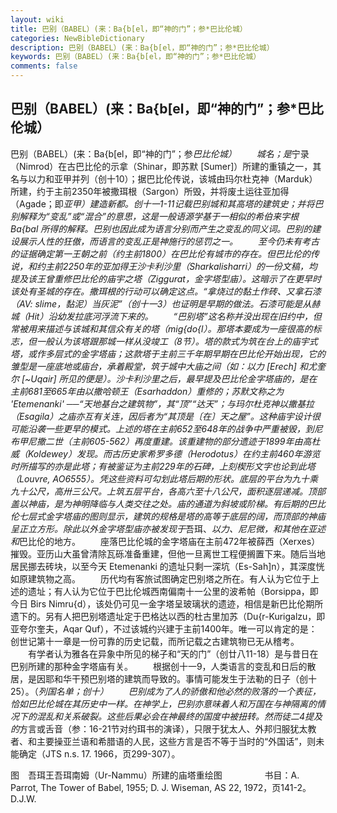 ```yaml
---
layout: wiki
title: 巴别（BABEL）(来：Ba{b[el，即“神的门”；参*巴比伦城）
categories: NewBibleDictionary
description: 巴别（BABEL）(来：Ba{b[el，即“神的门”；参*巴比伦城）
keywords: 巴别（BABEL）(来：Ba{b[el，即“神的门”；参*巴比伦城）
comments: false
---
```


## 巴别（BABEL）(来：Ba{b[el，即“神的门”；参*巴比伦城）



巴别（BABEL）(来：Ba{b[el，即“神的门”；参*巴比伦城）
　　城名；是*宁录（Nimrod）在古巴比伦的示拿（Shinar，即苏默 [Sumer]）所建的重镇之一，其名与以力和亚甲并列（创十10）；据巴比伦传说，该城由玛尔杜克神（Marduk）所建，约于主前2350年被撒珥根（Sargon）所毁，并将废土运往亚加得（Agade；即*亚甲）建造新都。创十一1-11记载巴别城和其高塔的建筑史；并将巴别解释为“变乱”或“混合”的意思，这是一般语源学基于一相似的希伯来字根
Ba{bal 所得的解释。巴别也因此成为语言分别而产生之变乱的同义词。巴别的建设展示人性的狂傲，而语言的变乱正是神施行的惩罚之一。
　　至今仍未有考古的证据确定第一王朝之前（约主前1800）在巴比伦有城市的存在。但巴比伦的传说，和约主前2250年的亚加得王沙卡利沙里（Sharkalisharri）的一份文稿，均提及该王曾重修巴比伦的庙宇之塔（Ziggurat，金字塔型庙）。这暗示了在更早时该处有圣城的存在。撒珥根的行动可以确定这点。“拿烧过的黏土作砖、又拿石漆（AV: slime，黏泥）当灰泥”（创十一3）也证明是早期的做法。石漆可能是从赫城（Hit）沿幼发拉底河浮流下来的。
　　“巴别塔”这名称并没出现在旧约中，但常被用来描述与该城和其信众有关的塔（mig{do{l）。那塔本要成为一座很高的标志，但一般认为该塔跟那城一样从没竣工（8节）。塔的款式为筑在台上的庙宇式塔，或作多层式的金字塔庙；这款塔于主前三千年期早期在巴比伦开始出现，它的雏型是一座底地或庙台，承着殿堂，筑于城中大庙之间（如：以力 [Erech] 和尤奎尔 [~Uqair] 所见的便是）。沙卡利沙里之后，最早提及巴比伦金字塔庙的，是在主前681至665年由以撒哈顿王（Esarhaddon）重修的；苏默文称之为 'Etemenanki' ──“天地基台之建筑物”，其“顶”“达天”；与玛尔杜克神以撒基拉（Esagila）之庙亦互有关连，因后者为“其顶是〔在〕天之屋”。这种庙宇设计很可能沿袭一些更早的模式。上述的塔在主前652至648年的战争中严重被毁，到尼布甲尼撒二世（主前605-562）再度重建。该重建物的部分遗迹于1899年由高杜威（Koldewey）发现。而古历史家希罗多德（Herodotus）在约主前460年游览时所描写的亦是此塔；有被鉴证为主前229年的石碑，上刻楔形文字也论到此塔（Louvre, AO6555）。凭这些资料可勾划此塔后期的形状。底层的平台为九十乘九十公尺，高卅三公尺。上筑五层平台，各高六至十八公尺，面积逐层递减。顶部盖以神庙，是为神明降临与人类交往之处。庙的通道为斜坡或阶梯。有后期的巴比伦七层式金字塔庙的图则显示，建筑的规格是塔的高等于底层的阔，而顶部的神庙呈正立方形。除此以外金字塔型庙亦被发现于*吾珥、*以力、*尼尼微，和其他在*亚述和*巴比伦的地方。
　　座落巴比伦城的金字塔庙在主前472年被薛西（Xerxes）摧毁。亚历山大虽曾清除瓦砾准备重建，但他一旦离世工程便搁置下来。随后当地居民挪去砖块，以至今天 Etemenanki 的遗址只剩一深坑（Es-Sah]n），其深度恍如原建筑物之高。
　　历代均有客旅试图确定巴别塔之所在。有人认为它位于上述的遗址；有人认为它位于巴比伦城西南偏南十一公里的波希帕（Borsippa，即今日 Birs
Nimru{d），该处仍可见一金字塔呈玻璃状的遗迹，相信是新巴比伦期所遗下的。另有人把巴别塔遗址定于巴格达以西的杜古里加苏（Du{r-Kurigalzu，即亚夸尔奎夫，Aqar Quf），不过该城约兴建于主前1400年。唯一可以肯定的是：创世记第十一章是一份可靠的历史记载，而所记载之古建筑物已无从稽考。
　　有学者认为雅各在异象中所见的梯子和“天的门”（创廿八11-18）是与昔日在巴别所建的那种金字塔庙有关。
　　根据创十一9，人类语言的变乱和日后的散居，是因耶和华干预巴别塔的建筑而导致的。事情可能发生于法勒的日子（创十25）。（*列国名单；创十）
　　巴别成为了人的骄傲和他必然的败落的一个表征，恰如巴比伦城在其历史中一样。在神学上，巴别亦意味着人和万国在与神隔离的情况下的混乱和关系破裂。这些后果必会在神最终的国度中被扭转。然而徒二4提及的*方言或舌音（参：16-21节对约珥书的演译），只限于犹太人、外邦归服犹太教者、和主要操亚兰语和希腊语的人民，这些方言是否不等于当时的“外国话”，则未能确定（JTS
n.s. 17. 1966，页299-307）。
　




图　吾珥王吾珥南姆（Ur-Nammu）所建的庙塔重绘图
　
　
　　书目：A. Parrot, The Tower of Babel, 1955; D. J. Wiseman,
AS 22, 1972，页141-2。
D.J.W.



